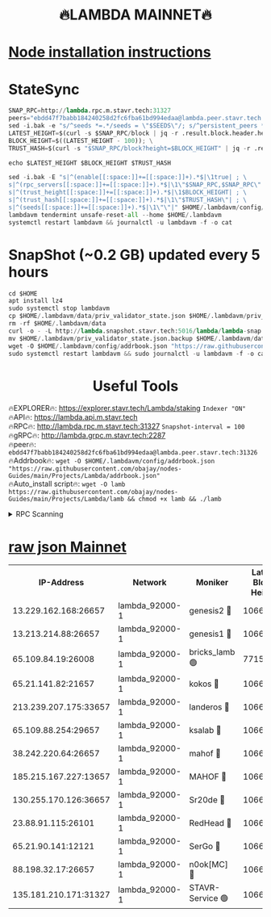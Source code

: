 <h1 align="center"> 🔥LAMBDA MAINNET🔥</h1>


[Node installation instructions](https://github.com/obajay/nodes-Guides/tree/main/Projects/Lambda)
=


# StateSync
```python
SNAP_RPC=http://lambda.rpc.m.stavr.tech:31327
peers="ebdd47f7babb184240258d2fc6fba61bd994edaa@lambda.peer.stavr.tech:31326" 
sed -i.bak -e "s/^seeds *=.*/seeds = \"$SEEDS\"/; s/^persistent_peers *=.*/persistent_peers = \"$PEERS\"/" $HOME/.lambdavm/config/config.toml
LATEST_HEIGHT=$(curl -s $SNAP_RPC/block | jq -r .result.block.header.height); \
BLOCK_HEIGHT=$((LATEST_HEIGHT - 100)); \
TRUST_HASH=$(curl -s "$SNAP_RPC/block?height=$BLOCK_HEIGHT" | jq -r .result.block_id.hash)

echo $LATEST_HEIGHT $BLOCK_HEIGHT $TRUST_HASH

sed -i.bak -E "s|^(enable[[:space:]]+=[[:space:]]+).*$|\1true| ; \
s|^(rpc_servers[[:space:]]+=[[:space:]]+).*$|\1\"$SNAP_RPC,$SNAP_RPC\"| ; \
s|^(trust_height[[:space:]]+=[[:space:]]+).*$|\1$BLOCK_HEIGHT| ; \
s|^(trust_hash[[:space:]]+=[[:space:]]+).*$|\1\"$TRUST_HASH\"| ; \
s|^(seeds[[:space:]]+=[[:space:]]+).*$|\1\"\"|" $HOME/.lambdavm/config/config.toml
lambdavm tendermint unsafe-reset-all --home $HOME/.lambdavm
systemctl restart lambdavm && journalctl -u lambdavm -f -o cat

```
# SnapShot (~0.2 GB) updated every 5 hours
```python
cd $HOME
apt install lz4
sudo systemctl stop lambdavm
cp $HOME/.lambdavm/data/priv_validator_state.json $HOME/.lambdavm/priv_validator_state.json.backup
rm -rf $HOME/.lambdavm/data
curl -o - -L http://lambda.snapshot.stavr.tech:5016/lambda/lambda-snap.tar.lz4 | lz4 -c -d - | tar -x -C $HOME/.lambdavm --strip-components 2
mv $HOME/.lambdavm/priv_validator_state.json.backup $HOME/.lambdavm/data/priv_validator_state.json
wget -O $HOME/.lambdavm/config/addrbook.json "https://raw.githubusercontent.com/obajay/nodes-Guides/main/Projects/Lambda/addrbook.json"
sudo systemctl restart lambdavm && sudo journalctl -u lambdavm -f -o cat
```
 <h1 align="center"> Useful Tools</h1>

🔥EXPLORER🔥:      https://explorer.stavr.tech/Lambda/staking	        `Indexer "ON"` \
🔥API🔥: 			 		 https://lambda.api.m.stavr.tech \
🔥RPC🔥:           http://lambda.rpc.m.stavr.tech:31327	              `Snapshot-interval = 100` \
🔥gRPC🔥:          http://lambda.grpc.m.stavr.tech:2287 \
🔥peer🔥:					 `ebdd47f7babb184240258d2fc6fba61bd994edaa@lambda.peer.stavr.tech:31326` \
🔥Addrbook🔥:    ```wget -O $HOME/.lambdavm/config/addrbook.json "https://raw.githubusercontent.com/obajay/nodes-Guides/main/Projects/Lambda/addrbook.json"``` \
🔥Auto_install script🔥: ```wget -O lamb https://raw.githubusercontent.com/obajay/nodes-Guides/main/Projects/Lambda/lamb && chmod +x lamb && ./lamb```


<details>
<summary>RPC Scanning</summary>

<h2 align="center"> We scan nodes in real time every 4 hours. And we provide the final result of RPC endpoints.
We cannot influence the operation of these nodes in any way. </h2>


```python
If Voting Power is higher than 0 --> then the Node is a validator of the network and may be subject to attack and be a potential threat to the chain.
```
```python
We marked such validators with a red symbol
```

</details>

[raw json Mainnet](https://rpc-check.lambm.stavr.tech/lambm/rpc-lambm-result.json)
=


<table><tr><th>IP-Address</th><th>Network</th><th>Moniker</th><th>Latest Block Height</th><th>Earliest Block Height</th><th>Catching Up</th><th>Tx Index</th><th>Voting Power</th><th>Scan Time</th></tr><tr><td>13.229.162.168:26657</td><td>lambda_92000-1</td><td>genesis2 🔴</td><td>10660946</td><td>1</td><td>False</td><td>on</td><td>16647031</td><td>2023-12-20T23:33:21.549931374UTC</td></tr><tr><td>13.213.214.88:26657</td><td>lambda_92000-1</td><td>genesis1 🔴</td><td>10660947</td><td>1</td><td>False</td><td>on</td><td>107835</td><td>2023-12-20T23:33:25.809902525UTC</td></tr><tr><td>65.109.84.19:26008</td><td>lambda_92000-1</td><td>bricks_lamb 🟢</td><td>7715743</td><td>7581001</td><td>False</td><td>on</td><td>0</td><td>2023-12-20T23:33:36.774714600UTC</td></tr><tr><td>65.21.141.82:21657</td><td>lambda_92000-1</td><td>kokos 🔴</td><td>10660948</td><td>7716001</td><td>False</td><td>off</td><td>546765</td><td>2023-12-20T23:33:28.208288787UTC</td></tr><tr><td>213.239.207.175:33657</td><td>lambda_92000-1</td><td>landeros 🔴</td><td>10660944</td><td>8136001</td><td>False</td><td>off</td><td>936858</td><td>2023-12-20T23:33:15.695260285UTC</td></tr><tr><td>65.109.88.254:29657</td><td>lambda_92000-1</td><td>ksalab 🔴</td><td>10660948</td><td>8715001</td><td>False</td><td>on</td><td>503486</td><td>2023-12-20T23:33:31.048044458UTC</td></tr><tr><td>38.242.220.64:26657</td><td>lambda_92000-1</td><td>mahof 🔴</td><td>10660942</td><td>10131001</td><td>False</td><td>off</td><td>770350</td><td>2023-12-20T23:33:10.901969459UTC</td></tr><tr><td>185.215.167.227:13657</td><td>lambda_92000-1</td><td>MAHOF 🔴</td><td>10660947</td><td>10134001</td><td>False</td><td>on</td><td>2051510</td><td>2023-12-20T23:33:24.887681162UTC</td></tr><tr><td>130.255.170.126:36657</td><td>lambda_92000-1</td><td>Sr20de 🔴</td><td>10660944</td><td>10353001</td><td>False</td><td>off</td><td>671452</td><td>2023-12-20T23:33:16.196287640UTC</td></tr><tr><td>23.88.91.115:26101</td><td>lambda_92000-1</td><td>RedHead 🔴</td><td>10660944</td><td>10560944</td><td>False</td><td>off</td><td>553202</td><td>2023-12-20T23:33:16.484399002UTC</td></tr><tr><td>65.21.90.141:12121</td><td>lambda_92000-1</td><td>SerGo 🔴</td><td>10660948</td><td>10560948</td><td>False</td><td>off</td><td>10551680</td><td>2023-12-20T23:33:31.399658205UTC</td></tr><tr><td>88.198.32.17:26657</td><td>lambda_92000-1</td><td>n0ok[MC] 🔴</td><td>10660949</td><td>10560949</td><td>False</td><td>off</td><td>1578630</td><td>2023-12-20T23:33:36.431044218UTC</td></tr><tr><td>135.181.210.171:31327</td><td>lambda_92000-1</td><td>STAVR-Service 🟢</td><td>10660948</td><td>10659001</td><td>False</td><td>on</td><td>0</td><td>2023-12-20T23:33:30.725937189UTC</td></tr></table>
